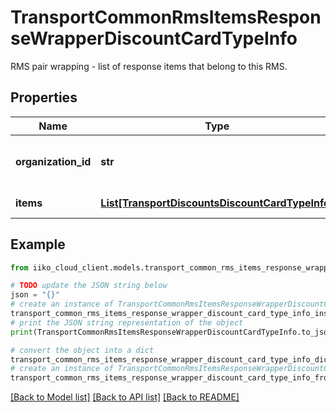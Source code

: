 # TransportCommonRmsItemsResponseWrapperDiscountCardTypeInfo

RMS pair wrapping - list of response items that belong to this RMS.

## Properties

Name | Type | Description | Notes
------------ | ------------- | ------------- | -------------
**organization_id** | **str** | Organization ID.                Can be obtained by &#x60;/api/1/organizations&#x60; operation. | 
**items** | [**List[TransportDiscountsDiscountCardTypeInfo]**](TransportDiscountsDiscountCardTypeInfo.md) | Items for organization. | 

## Example

```python
from iiko_cloud_client.models.transport_common_rms_items_response_wrapper_discount_card_type_info import TransportCommonRmsItemsResponseWrapperDiscountCardTypeInfo

# TODO update the JSON string below
json = "{}"
# create an instance of TransportCommonRmsItemsResponseWrapperDiscountCardTypeInfo from a JSON string
transport_common_rms_items_response_wrapper_discount_card_type_info_instance = TransportCommonRmsItemsResponseWrapperDiscountCardTypeInfo.from_json(json)
# print the JSON string representation of the object
print(TransportCommonRmsItemsResponseWrapperDiscountCardTypeInfo.to_json())

# convert the object into a dict
transport_common_rms_items_response_wrapper_discount_card_type_info_dict = transport_common_rms_items_response_wrapper_discount_card_type_info_instance.to_dict()
# create an instance of TransportCommonRmsItemsResponseWrapperDiscountCardTypeInfo from a dict
transport_common_rms_items_response_wrapper_discount_card_type_info_from_dict = TransportCommonRmsItemsResponseWrapperDiscountCardTypeInfo.from_dict(transport_common_rms_items_response_wrapper_discount_card_type_info_dict)
```
[[Back to Model list]](../README.md#documentation-for-models) [[Back to API list]](../README.md#documentation-for-api-endpoints) [[Back to README]](../README.md)


